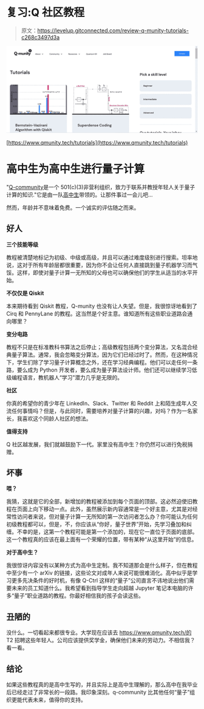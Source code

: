 # 复习:Q 社区教程

> 原文：<https://levelup.gitconnected.com/review-q-munity-tutorials-c268c3497d3a>

![](img/ced12bff7e73bd2132615c63b19490e8.png)

[https://www.qmunity.tech/tutorials](https://www.qmunity.tech/tutorials)

# 高中生为高中生进行量子计算

"[Q-community](https://www.qmunity.tech/)是一个 501(c)(3)非营利组织，致力于联系并教授年轻人关于量子计算的知识."它是由一队[高中生](https://www.qmunity.tech/team)带领的。让那件事过一会儿吧…

然而，年龄并不意味着免费。一个诚实的评估随之而来。

## 好人

**三个技能等级**

教程被清楚地标记为初级、中级或高级，并且可以通过难度级别进行搜索。坦率地说，这对于所有年龄层都很重要，因为你不会让任何人直接跳到量子机器学习而气馁。这样，即使对量子计算一无所知的父母也可以确保他们的学生从适当的水平开始。

**不仅仅是 Qiskit**

本来期待看到 Qiskit 教程，Q-munity 也没有让人失望。但是，我很惊讶地看到了 Cirq 和 PennyLane 的教程。这当然是个好主意。谁知道所有这些职业道路会通向哪里？

**变分电路**

教程不只是在标准教科书算法之后停止；高级教程包括两个变分算法，又名混合经典量子算法。通常，我会忽略变分算法，因为它们已经过时了。然而，在这种情况下，学生们除了学习量子计算概念之外，还在学习经典编程。他们可以走任何一条路，要么成为 Python 开发者，要么成为量子算法设计师。他们还可以继续学习低级编程语言，教机器人“学习”潜力几乎是无限的。

**社区**

你真的希望你的青少年在 LinkedIn、Slack、Twitter 和 Reddit 上和陌生成年人交流任何事情吗？但是，与此同时，需要培养对量子计算的兴趣，对吗？作为一名家长，我喜欢这个同龄人社区的想法。

**值得支持**

Q 社区越发展，我们就越鼓励下一代。家里没有高中生？你仍然可以进行免税捐赠。

## 坏事

**喂？**

我猜，这就是它的全部，新增加的教程被添加到每个页面的顶部。这必然迫使旧教程在页面上向下移动一点。此外，虽然展示新内容通常是一个好主意，尤其是对经常性访问者来说，但对量子计算一无所知的第一次访问者怎么办？你可能认为任何初级教程都可以，但是，不，你应该从“你好，量子世界”开始，先学习叠加和纠缠。不幸的是，这第一个教程可能是第一个添加的，现在它一直位于页面的底部。这一个教程真的应该在最上面有一个荣耀的位置，带有某种“从这里开始”的信息。

**对于高中生？**

我很惊讶内容没有以某种方式为高中生定制。我不知道那会是什么样子，但在教程中至少有一个 arXiv 的链接，这些论文对成年人来说可能很难消化。高中似乎是学习更多先决条件的好时机，有像 Q-Ctrl 这样的“量子”公司直言不讳地说出他们需要未来的员工知道什么。我希望看到指导学生走向超越 Jupyter 笔记本电脑的许多“量子”职业道路的教程。你最好相信我的孩子会读这些。

## 丑陋的

没什么。一切看起来都很专业。大学现在应该去 https://www.qmunity.tech/的 T2 招聘这些年轻人。公司应该提供奖学金，确保他们未来的劳动力。不相信我？看一看。

## 结论

如果这些教程真的是高中生写的，并且实际上是高中生理解的，那么高中在我毕业后已经走过了非常长的一段路。我印象深刻。q-community 比其他任何“量子”组织更能代表未来，值得你的支持。